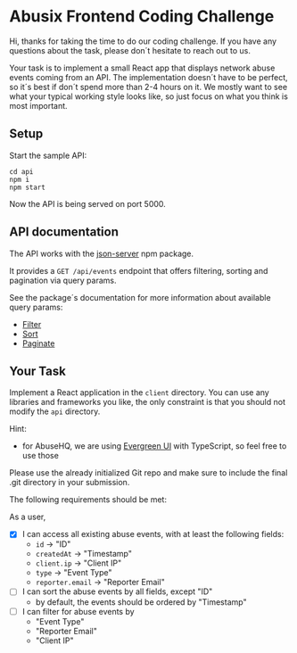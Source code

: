 # Abusix Frontend Coding Challenge

Hi, thanks for taking the time to do our coding challenge. If you have any questions about the task, please don´t hesitate to reach out to us.

Your task is to implement a small React app that displays network abuse events coming from an API. The implementation doesn´t have to be perfect,
so it´s best if don´t spend more than 2-4 hours on it. We mostly want to see what your typical working style looks like, so just focus on what you think is most important.

## Setup

Start the sample API:

```
cd api
npm i
npm start
```

Now the API is being served on port 5000.

## API documentation

The API works with the [json-server](https://www.npmjs.com/package/json-server) npm package.

It provides a `GET /api/events` endpoint that offers filtering, sorting and pagination via query params.

See the package´s documentation for more information about available query params:

- [Filter](https://www.npmjs.com/package/json-server#filter)
- [Sort](https://www.npmjs.com/package/json-server#sort)
- [Paginate](https://www.npmjs.com/package/json-server#paginate)

## Your Task

Implement a React application in the `client` directory. You can use any libraries and frameworks you like, the only constraint is that you should not modify the `api` directory.

Hint:
- for AbuseHQ, we are using [Evergreen UI](https://evergreen.segment.com/) with TypeScript, so feel free to use those

Please use the already initialized Git repo and make sure to include the final .git directory in your submission.

The following requirements should be met:

As a user,

- [x] I can access all existing abuse events, with at least the following fields:
  - `id` -> "ID"
  - `createdAt` -> "Timestamp"
  - `client.ip` -> "Client IP"
  - `type` -> "Event Type"
  - `reporter.email` -> "Reporter Email"
- [ ] I can sort the abuse events by all fields, except "ID"
  - by default, the events should be ordered by "Timestamp"
- [ ] I can filter for abuse events by
  - "Event Type"
  - "Reporter Email"
  - "Client IP"
